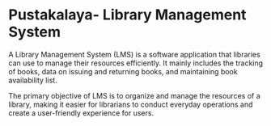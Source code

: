# Pustakalaya- Library Management System

A Library Management System (LMS) is a software application that libraries can use to 
manage their resources efficiently. It mainly includes the tracking of books, data on issuing 
and returning books, and maintaining book availability list. 

The primary objective of LMS is to organize and manage the resources of a library, making it 
easier for librarians to conduct everyday operations and create a user-friendly experience for 
users. 

